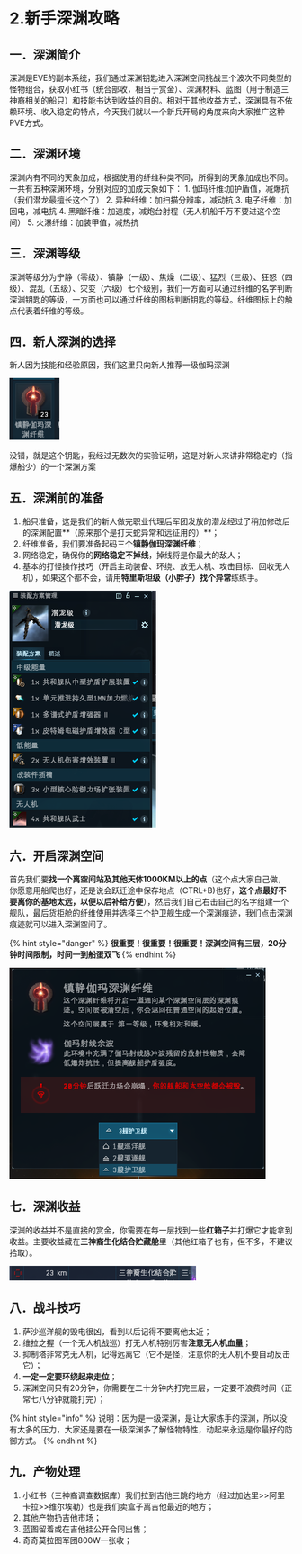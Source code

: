 # 2.新手深渊攻略

## 一．深渊简介 

深渊是EVE的副本系统，我们通过深渊钥匙进入深渊空间挑战三个波次不同类型的怪物组合，获取小红书（统合部收，相当于赏金）、深渊材料、蓝图（用于制造三神裔相关的船只）和技能书达到收益的目的。相对于其他收益方式，深渊具有不依赖环境、收入稳定的特点，今天我们就以一个新兵开局的角度来向大家推广这种PVE方式。

## 二．深渊环境

深渊内有不同的天象加成，根据使用的纤维种类不同，所得到的天象加成也不同。一共有五种深渊环境，分别对应的加成天象如下： 1. 伽玛纤维:加护盾值，减爆抗（我们潜龙最擅长这个了） 2. 异种纤维：加扫描分辨率，减动抗 3. 电子纤维：加回电，减电抗 4. 黑暗纤维：加速度，减炮台射程（无人机船千万不要进这个空间） 5. 火瀑纤维：加装甲值，减热抗 

## 三．深渊等级 

深渊等级分为宁静（零级）、镇静（一级）、焦燥（二级）、猛烈（三级）、狂怒（四级）、混乱（五级）、灾变（六级）七个级别，我们一方面可以通过纤维的名字判断深渊钥匙的等级，一方面也可以通过纤维的图标判断钥匙的等级。纤维图标上的触点代表着纤维的等级。 

## 四．新人深渊的选择

新人因为技能和经验原因，我们这里只向新人推荐一级伽玛深渊

![](../.gitbook/assets/0..png)

没错，就是这个钥匙，我经过无数次的实验证明，这是对新人来讲非常稳定的（指爆船少）的一个深渊方案

## 五．深渊前的准备 

1. 船只准备，这是我们的新人做完职业代理后军团发放的潜龙经过了稍加修改后的深渊配置**（原来那个是打天蛇异常和远征用的）**；
2. 纤维准备，我们要准备起码三个**镇静伽玛深渊纤维**；
3. 网络稳定，确保你的**网络稳定不掉线**，掉线将是你最大的敌人；
4. 基本的打怪操作技巧（开启主动装备、环绕、放无人机、攻击目标、回收无人机），如果这个都不会，请用**特里斯坦级（小胖子）**找个**异常**练练手。

![](../.gitbook/assets/QQ图片20210811162225.png)

## 六．开启深渊空间 

首先我们要**找一个离空间站及其他天体1000KM以上的点**（这个点大家自己做，你愿意用船爬也好，还是说会跃迁途中保存地点（CTRL+B)也好，**这个点最好不要离你的基地太远，以便以后补给方便**），然后我们自己右击自己的名字组建一个舰队，最后货柜舱的纤维使用并选择三个护卫舰生成一个深渊痕迹，我们点击深渊痕迹就可以进入深渊空间了。

{% hint style="danger" %}
**很重要！很重要！很重要！深渊空间有三层，20分钟时间限制，时间一到船蛋双飞**
{% endhint %}

![](../.gitbook/assets/.0.png)

## 七．深渊收益 

深渊的收益并不是直接的赏金，你需要在每一层找到一些**红箱子**并打爆它才能拿到收益。主要收益藏在**三神裔生化结合贮藏舱**里（其他红箱子也有，但不多，不建议拾取）。

![](../.gitbook/assets/00000000000..png)

## 八．战斗技巧

1. 萨沙巡洋舰的毁电很凶，看到以后记得不要离他太近；
2.  维拉之握（一个无人机战巡）打无人机特别厉害**注意无人机血量**；
3. 抑制塔非常克无人机，记得远离它（它不是怪，注意你的无人机不要自动反击它）；
4. **一定一定要环绕起来走位**；
5. 深渊空间只有20分钟，你需要在二十分钟内打完三层，一定要不浪费时间（正常七八分钟就能打完）；

{% hint style="info" %}
说明：因为是一级深渊，是让大家练手的深渊，所以没有太多的压力，大家还是要在一级深渊多了解怪物特性，动起来永远是你最好的防御方式。
{% endhint %}

## 九．产物处理 

1. 小红书（三神裔调查数据库）我们拉到吉他三跳的地方（经过加达里>>阿里卡拉>>维尔埃勒）也是我们卖盒子离吉他最近的地方； 
2. 其他产物扔吉他市场；
3. 蓝图留着或在吉他挂公开合同出售；
4. 奇奇莫拉图军团800W一张收；

